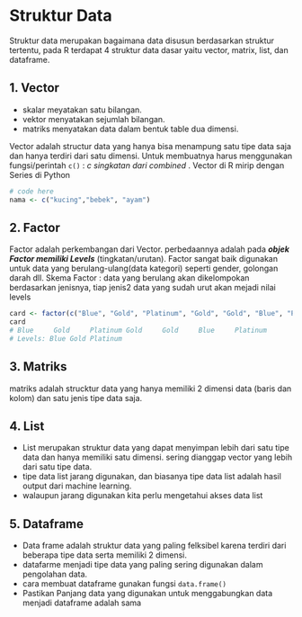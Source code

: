 # Struktur Data
Struktur data merupakan bagaimana data disusun berdasarkan struktur tertentu, pada R terdapat 4 struktur data dasar yaitu vector, matrix, list, dan dataframe.

## 1. Vector 
- skalar meyatakan satu bilangan. 
- vektor menyatakan sejumlah bilangan. 
- matriks menyatakan data dalam bentuk table dua dimensi.

Vector adalah structur data yang hanya bisa menampung satu tipe data saja dan hanya terdiri dari satu dimensi. Untuk membuatnya harus menggunakan fungsi/perintah `c()` : *c singkatan dari combined* . Vector di R mirip dengan Series di Python

```r
# code here
nama <- c("kucing","bebek", "ayam")
```
## 2. Factor

Factor adalah perkembangan dari Vector. perbedaannya adalah pada ***objek Factor memiliki Levels*** (tingkatan/urutan). Factor sangat baik digunakan untuk data yang berulang-ulang(data kategori) seperti gender, golongan darah dll. Skema Factor : data yang berulang akan dikelompokan berdasarkan jenisnya, tiap jenis2 data yang sudah urut akan mejadi nilai levels

```r
card <- factor(c("Blue", "Gold", "Platinum", "Gold", "Gold", "Blue", "Platinum"))
card
# Blue     Gold     Platinum Gold     Gold     Blue     Platinum
# Levels: Blue Gold Platinum
```
## 3. Matriks
matriks adalah strucktur data yang hanya memiliki 2 dimensi data (baris dan kolom) dan satu jenis tipe data saja.

## 4. List
- List merupakan struktur data yang dapat menyimpan lebih dari satu tipe data dan hanya memiliki satu dimensi. sering dianggap vector yang lebih dari satu tipe data.
- tipe data list jarang digunakan, dan biasanya tipe data list adalah hasil output dari machine learning.
- walaupun jarang digunakan kita perlu mengetahui akses data list


## 5. Dataframe
- Data frame adalah struktur data yang paling felksibel karena terdiri dari beberapa tipe data serta memiliki 2 dimensi.
- datafarme menjadi tipe data yang paling sering digunakan dalam pengolahan data.
- cara membuat dataframe gunakan fungsi `data.frame()`
- Pastikan Panjang data yang digunakan untuk menggabungkan data menjadi dataframe adalah sama
